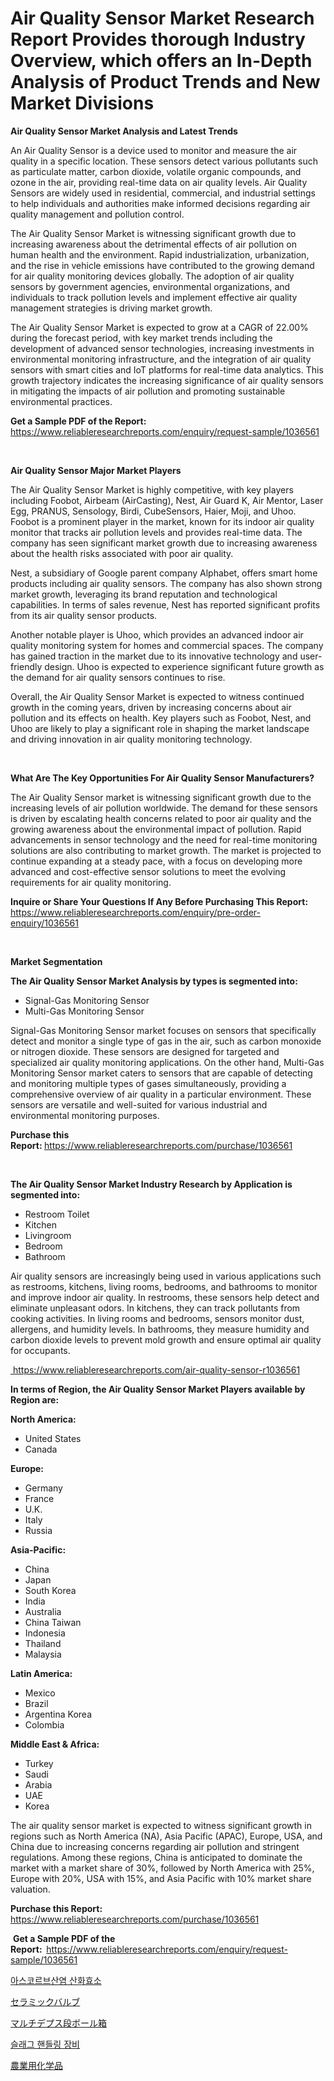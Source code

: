 <p><h1>Air Quality Sensor Market Research Report Provides thorough Industry Overview, which offers an In-Depth Analysis of Product Trends and New Market Divisions</h1></p><p><strong>Air Quality Sensor Market Analysis and Latest Trends</strong></p>
<p><p>An Air Quality Sensor is a device used to monitor and measure the air quality in a specific location. These sensors detect various pollutants such as particulate matter, carbon dioxide, volatile organic compounds, and ozone in the air, providing real-time data on air quality levels. Air Quality Sensors are widely used in residential, commercial, and industrial settings to help individuals and authorities make informed decisions regarding air quality management and pollution control.</p><p>The Air Quality Sensor Market is witnessing significant growth due to increasing awareness about the detrimental effects of air pollution on human health and the environment. Rapid industrialization, urbanization, and the rise in vehicle emissions have contributed to the growing demand for air quality monitoring devices globally. The adoption of air quality sensors by government agencies, environmental organizations, and individuals to track pollution levels and implement effective air quality management strategies is driving market growth.</p><p>The Air Quality Sensor Market is expected to grow at a CAGR of 22.00% during the forecast period, with key market trends including the development of advanced sensor technologies, increasing investments in environmental monitoring infrastructure, and the integration of air quality sensors with smart cities and IoT platforms for real-time data analytics. This growth trajectory indicates the increasing significance of air quality sensors in mitigating the impacts of air pollution and promoting sustainable environmental practices.</p></p>
<p><strong>Get a Sample PDF of the Report:&nbsp;</strong> <a href="https://www.reliableresearchreports.com/enquiry/request-sample/1036561">https://www.reliableresearchreports.com/enquiry/request-sample/1036561</a></p>
<p>&nbsp;</p>
<p><strong>Air Quality Sensor Major Market Players</strong></p>
<p><p>The Air Quality Sensor Market is highly competitive, with key players including Foobot, Airbeam (AirCasting), Nest, Air Guard K, Air Mentor, Laser Egg, PRANUS, Sensology, Birdi, CubeSensors, Haier, Moji, and Uhoo. Foobot is a prominent player in the market, known for its indoor air quality monitor that tracks air pollution levels and provides real-time data. The company has seen significant market growth due to increasing awareness about the health risks associated with poor air quality. </p><p>Nest, a subsidiary of Google parent company Alphabet, offers smart home products including air quality sensors. The company has also shown strong market growth, leveraging its brand reputation and technological capabilities. In terms of sales revenue, Nest has reported significant profits from its air quality sensor products.</p><p>Another notable player is Uhoo, which provides an advanced indoor air quality monitoring system for homes and commercial spaces. The company has gained traction in the market due to its innovative technology and user-friendly design. Uhoo is expected to experience significant future growth as the demand for air quality sensors continues to rise.</p><p>Overall, the Air Quality Sensor Market is expected to witness continued growth in the coming years, driven by increasing concerns about air pollution and its effects on health. Key players such as Foobot, Nest, and Uhoo are likely to play a significant role in shaping the market landscape and driving innovation in air quality monitoring technology.</p></p>
<p>&nbsp;</p>
<p><strong>What Are The Key Opportunities For Air Quality Sensor Manufacturers?</strong></p>
<p><p>The Air Quality Sensor market is witnessing significant growth due to the increasing levels of air pollution worldwide. The demand for these sensors is driven by escalating health concerns related to poor air quality and the growing awareness about the environmental impact of pollution. Rapid advancements in sensor technology and the need for real-time monitoring solutions are also contributing to market growth. The market is projected to continue expanding at a steady pace, with a focus on developing more advanced and cost-effective sensor solutions to meet the evolving requirements for air quality monitoring.</p></p>
<p><strong>Inquire or Share Your Questions If Any Before Purchasing This Report:</strong> <a href="https://www.reliableresearchreports.com/enquiry/pre-order-enquiry/1036561">https://www.reliableresearchreports.com/enquiry/pre-order-enquiry/1036561</a></p>
<p>&nbsp;</p>
<p><strong>Market Segmentation</strong></p>
<p><strong>The Air Quality Sensor Market Analysis by types is segmented into:</strong></p>
<p><ul><li>Signal-Gas Monitoring Sensor</li><li>Multi-Gas Monitoring Sensor</li></ul></p>
<p><p>Signal-Gas Monitoring Sensor market focuses on sensors that specifically detect and monitor a single type of gas in the air, such as carbon monoxide or nitrogen dioxide. These sensors are designed for targeted and specialized air quality monitoring applications. On the other hand, Multi-Gas Monitoring Sensor market caters to sensors that are capable of detecting and monitoring multiple types of gases simultaneously, providing a comprehensive overview of air quality in a particular environment. These sensors are versatile and well-suited for various industrial and environmental monitoring purposes.</p></p>
<p><strong>Purchase this Report:&nbsp;</strong><a href="https://www.reliableresearchreports.com/purchase/1036561">https://www.reliableresearchreports.com/purchase/1036561</a></p>
<p>&nbsp;</p>
<p><strong>The Air Quality Sensor Market Industry Research by Application is segmented into:</strong></p>
<p><ul><li>Restroom Toilet</li><li>Kitchen</li><li>Livingroom</li><li>Bedroom</li><li>Bathroom</li></ul></p>
<p><p>Air quality sensors are increasingly being used in various applications such as restrooms, kitchens, living rooms, bedrooms, and bathrooms to monitor and improve indoor air quality. In restrooms, these sensors help detect and eliminate unpleasant odors. In kitchens, they can track pollutants from cooking activities. In living rooms and bedrooms, sensors monitor dust, allergens, and humidity levels. In bathrooms, they measure humidity and carbon dioxide levels to prevent mold growth and ensure optimal air quality for occupants.</p></p>
<p><a href="https://www.reliableresearchreports.com/air-quality-sensor-r1036561">&nbsp;https://www.reliableresearchreports.com/air-quality-sensor-r1036561</a></p>
<p><strong>In terms of Region, the Air Quality Sensor Market Players available by Region are:</strong></p>
<p>
    <p> <strong> North America: </strong>
        <ul>
            <li>United States</li>
            <li>Canada</li>
        </ul>
        </p> 
    <p> <strong> Europe: </strong>
        <ul>
            <li>Germany</li>
            <li>France</li>
            <li>U.K.</li>
            <li>Italy</li>
            <li>Russia</li>
        </ul>
        </p> 
    <p> <strong> Asia-Pacific: </strong>
        <ul>
            <li>China</li>
            <li>Japan</li>
            <li>South Korea</li>
            <li>India</li>
            <li>Australia</li>
            <li>China Taiwan</li>
            <li>Indonesia</li>
            <li>Thailand</li>
            <li>Malaysia</li>
        </ul>
        </p> 
    <p> <strong> Latin America: </strong>
        <ul>
            <li>Mexico</li>
            <li>Brazil</li>
            <li>Argentina Korea</li>
            <li>Colombia</li>
        </ul>
        </p> 
    <p> <strong> Middle East & Africa: </strong>
        <ul>
            <li>Turkey</li>
            <li>Saudi</li>
            <li>Arabia</li>
            <li>UAE</li>
            <li>Korea</li>
        </ul>
    </p>
    </p>
<p><p>The air quality sensor market is expected to witness significant growth in regions such as North America (NA), Asia Pacific (APAC), Europe, USA, and China due to increasing concerns regarding air pollution and stringent regulations. Among these regions, China is anticipated to dominate the market with a market share of 30%, followed by North America with 25%, Europe with 20%, USA with 15%, and Asia Pacific with 10% market share valuation.</p></p>
<p><strong>Purchase this Report: </strong><a href="https://www.reliableresearchreports.com/purchase/1036561">https://www.reliableresearchreports.com/purchase/1036561</a></p>
<p>&nbsp;<strong>Get a Sample PDF of the Report:&nbsp;&nbsp;</strong><a href="https://www.reliableresearchreports.com/enquiry/request-sample/1036561">https://www.reliableresearchreports.com/enquiry/request-sample/1036561</a></p>
<p><strong></strong></p>
<p><p><a href="https://medium.com/@evo032/%EC%95%84%EC%8A%A4%EC%BD%94%EB%A5%B4%EB%B2%A0%EC%9D%B4%ED%8A%B8-%EC%82%B0%ED%99%94%ED%9A%A8%EC%86%8C-%EC%8B%9C%EC%9E%A5-%EA%B7%9C%EB%AA%A8-%EB%B0%8F-%EC%8B%9C%EC%9E%A5-%EB%8F%99%ED%96%A5-%EC%A0%84%EC%B2%B4-%EC%82%B0%EC%97%85-%EA%B0%9C%EC%9A%94-2024%EB%85%84%EB%B6%80%ED%84%B0-2031%EB%85%84-b62311e3bd9c">아스코르브산염 산화효소</a></p><p><a href="https://medium.com/@nairn_boy/%E3%82%BB%E3%83%A9%E3%83%9F%E3%83%83%E3%82%AF%E3%83%90%E3%83%AB%E3%83%96%E3%81%AE%E5%B8%82%E5%A0%B4%E3%82%B7%E3%82%A7%E3%82%A2%E3%81%AE%E6%8E%A8%E7%A7%BB%E3%81%A8%E5%B8%82%E5%A0%B4%E6%88%90%E9%95%B7%E3%83%88%E3%83%AC%E3%83%B3%E3%83%89-2024%E5%B9%B4%E3%81%8B%E3%82%892031%E5%B9%B4%E3%81%BE%E3%81%A7-6e7e959383f4">セラミックバルブ</a></p><p><a href="https://github.com/AriMuller2009/Market-Research-Report-List-1/blob/main/982058521049.md">マルチデプス段ボール箱</a></p><p><a href="https://medium.com/@verniemorar2023/%EC%8A%AC%EB%9E%98%EA%B7%B8-%EC%B2%98%EB%A6%AC-%EC%9E%A5%EB%B9%84-%EC%8B%9C%EC%9E%A5-%EB%B6%84%EC%84%9D-%EA%B8%80%EB%A1%9C%EB%B2%8C-%EC%82%B0%EC%97%85-%EC%A0%84%EB%A7%9D-%EB%B0%8F-%EC%98%88%EC%B8%A1-2024%EB%85%84%EB%B6%80%ED%84%B0-2031%EB%85%84%EA%B9%8C%EC%A7%80-aed1a794ef07">슬래그 핸들링 장비</a></p><p><a href="https://medium.com/@kingmsvie/%E8%BE%B2%E6%A5%AD%E5%8C%96%E5%AD%A6%E8%96%AC%E5%93%81%E5%B8%82%E5%A0%B4-%E5%B8%82%E5%A0%B4%E3%82%B7%E3%82%A7%E3%82%A2-%E5%B8%82%E5%A0%B4%E5%8B%95%E5%90%91-%E3%81%8A%E3%82%88%E3%81%B3%E5%B0%86%E6%9D%A5%E3%81%AE%E6%88%90%E9%95%B7%E3%82%92%E6%8E%A2%E3%82%8B-6e9355cbaa34">農業用化学品</a></p></p>